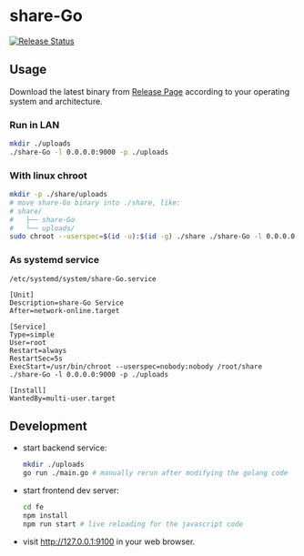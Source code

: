 # share-Go
[![Release Status](https://github.com/whoisnian/share-Go/workflows/release/badge.svg)](https://github.com/whoisnian/share-Go/actions?query=workflow%3Arelease)

## Usage
Download the latest binary from [Release Page](https://github.com/whoisnian/share-Go/releases) according to your operating system and architecture.
### Run in LAN
```sh
mkdir ./uploads
./share-Go -l 0.0.0.0:9000 -p ./uploads
```
### With linux chroot
```sh
mkdir -p ./share/uploads
# move share-Go binary into ./share, like:
# share/
#   ├── share-Go
#   └── uploads/
sudo chroot --userspec=$(id -u):$(id -g) ./share ./share-Go -l 0.0.0.0:9000 -p ./uploads
```
### As systemd service
`/etc/systemd/system/share-Go.service`
```
[Unit]
Description=share-Go Service
After=network-online.target

[Service]
Type=simple
User=root
Restart=always
RestartSec=5s
ExecStart=/usr/bin/chroot --userspec=nobody:nobody /root/share ./share-Go -l 0.0.0.0:9000 -p ./uploads

[Install]
WantedBy=multi-user.target
```

## Development
* start backend service:
  ```sh
  mkdir ./uploads
  go run ./main.go # manually rerun after modifying the golang code
  ```
* start frontend dev server:
  ```sh
  cd fe
  npm install
  npm run start # live reloading for the javascript code
  ```
* visit http://127.0.0.1:9100 in your web browser.
